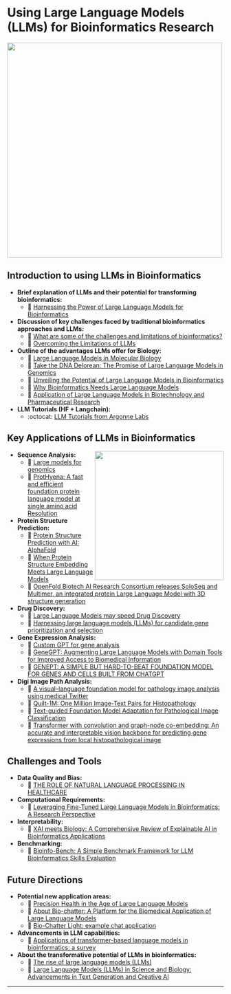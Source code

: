 # Using Large Language Models (LLMs) for Bioinformatics Research

<img src="https://github.com/lynnlangit/TeamTeri/blob/master/Images/llm-research.png" width=500 align=center>

## Introduction to using LLMs in Bioinformatics  

* **Brief explanation of LLMs and their potential for transforming bioinformatics:**
  - 📖 [Harnessing the Power of Large Language Models for Bioinformatics](https://medium.com/@andrew_johnson_4/unveiling-the-potential-of-large-language-models-in-bioinformatics-76710eb0b38a)
* **Discussion of key challenges faced by traditional bioinformatics approaches and LLMs:**
  - 📖 [What are some of the challenges and limitations of bioinformatics?](https://omicstutorials.com/what-are-some-of-the-challenges-and-limitations-of-bioinformatics/)
  - 📖 [Overcoming the Limitations of LLMs](https://towardsdatascience.com/overcoming-the-limitations-of-large-language-models-9d4e92ad9823)
* **Outline of the advantages LLMs offer for Biology:**
  - 📖 [Large Language Models in Molecular Biology](https://towardsdatascience.com/large-language-models-in-molecular-biology-9eb6b65d8a30)
  - 📖 [Take the DNA Delorean: The Promise of Large Language Models in Genomics](https://www.bio-itworld.com/news/2023/01/27/take-the-dna-delorean-the-promise-of-large-language-models-in-genomics)
  - 📖 [Unveiling the Potential of Large Language Models in Bioinformatics](https://medium.com/@andrew_johnson_4/unveiling-the-potential-of-large-language-models-in-bioinformatics-76710eb0b38a)
  - 📖 [Why Bioinformatics Needs Large Language Models](https://www.forbes.com/sites/robtoews/2023/07/16/the-next-frontier-for-large-language-models-is-biology/?sh=7a7084506f05)
  - 📖 [Application of Large Language Models in Biotechnology and Pharmaceutical Research](https://www.marktechpost.com/2023/07/12/application-of-large-language-models-in-biotechnology-and-pharmaceutical-research/)
* **LLM Tutorials (HF + Langchain):**
  - :octocat: [LLM Tutorials from Argonne Labs](https://github.com/langitlynn/llm-workshop)

## Key Applications of LLMs in Bioinformatics

<img src="https://github.com/lynnlangit/TeamTeri/blob/master/Images/llm-bio.png" width=300 align=right>

* **Sequence Analysis:**
  - 📖 [Large models for genomics](https://www.nature.com/articles/s41592-023-02105-5)
  - 📖 [ProtHyena: A fast and efficient foundation protein language model at single amino acid Resolution](https://www.biorxiv.org/content/10.1101/2024.01.18.576206v1)
* **Protein Structure Prediction:**
  - 📖 [Protein Structure Prediction with AI: AlphaFold](https://www.nature.com/articles/s41586-021-03819-2%3C)
  - 📖 [When Protein Structure Embedding Meets Large Language Models](https://pubmed.ncbi.nlm.nih.gov/38254915/)
  - 📖 [OpenFold Biotech AI Research Consortium releases SoloSeq and Multimer, an integrated protein Large Language Model with 3D structure generation](https://www.businesswire.com/news/home/20240219658831/en/OpenFold-Biotech-AI-Research-Consortium-releases-SoloSeq-and-Multimer-an-integrated-protein-Large-Language-Model-with-3D-structure-generation)
* **Drug Discovery:**
  - 📖 [Large Language Models may speed Drug Discovery](https://www.technologyreview.com/2023/08/22/1076802/large-language-models-may-speed-drug-discovery/)
  - 📖 [Harnessing large language models (LLMs) for candidate gene prioritization and selection](https://translational-medicine.biomedcentral.com/articles/10.1186/s12967-023-04576-8)
* **Gene Expression Analysis:**  
  - 💬 [Custom GPT for gene analysis](https://chat.openai.com/g/g-HvvFt9ohw-genegpt)
  - 📖 [GeneGPT: Augmenting Large Language Models with Domain Tools for Improved Access to Biomedical Information](https://www.ncbi.nlm.nih.gov/pmc/articles/PMC10153281/)
  - 📖 [GENEPT: A SIMPLE BUT HARD-TO-BEAT FOUNDATION MODEL FOR GENES AND CELLS BUILT FROM CHATGPT](https://www.biorxiv.org/content/10.1101/2023.10.16.562533v1)
* **Digi Image Path Analysis:**
  - 📖 [A visual–language foundation model for pathology image analysis using medical Twitter](https://www.nature.com/articles/s41591-023-02504-3)
  - 📖 [Quilt-1M: One Million Image-Text Pairs for Histopathology](https://arxiv.org/abs/2306.11207)
  - 📖 [Text-guided Foundation Model Adaptation for Pathological Image Classification](https://arxiv.org/abs/2307.14901)
  - 📖 [Transformer with convolution and graph-node co-embedding: An accurate and interpretable vision backbone for predicting gene expressions from local histopathological image](https://www.sciencedirect.com/science/article/pii/S1361841523003006)
  
## Challenges and Tools
* **Data Quality and Bias:**
  - 📖 [THE ROLE OF NATURAL LANGUAGE PROCESSING IN HEALTHCARE](https://roundtable.datascience.salon/the-role-of-natural-language-processing-in-healthcare)
* **Computational Requirements:**
  - 📖 [Leveraging Fine-Tuned Large Language Models in Bioinformatics: A Research Perspective](https://www.qeios.com/read/WE7UMN.2)
* **Interpretability:**
  - 📖 [XAI meets Biology: A Comprehensive Review of Explainable AI in Bioinformatics Applications](https://arxiv.org/html/2312.06082v1)
* **Benchmarking:**
  - 📖 [Bioinfo-Bench: A Simple Benchmark Framework for LLM Bioinformatics Skills Evaluation](https://www.biorxiv.org/content/10.1101/2023.10.18.563023v1)

## Future Directions
* **Potential new application areas:**
  - 📖 [Precision Health in the Age of Large Language Models](https://dl.acm.org/doi/10.1145/3580305.3599568)
  - 📖 [About Bio-chatter: A Platform for the Biomedical Application of Large Language Models](https://arxiv.org/pdf/2305.06488.pdf)
  - 💬 [Bio-Chatter Light: example chat application](https://light.biochatter.org/)
* **Advancements in LLM capabilities:** 
  - 📖 [Applications of transformer-based language models in bioinformatics: a survey](https://academic.oup.com/bioinformaticsadvances/article/3/1/vbad001/6984737)
* **About the transformative potential of LLMs in bioinformatics:**
  - 📖 [The rise of large language models (LLMs)](https://omicstutorials.com/the-rise-of-large-language-models-llms/)
  - 📖 [Large Language Models (LLMs) in Science and Biology: Advancements in Text Generation and Creative AI](https://omicstutorials.com/large-language-models-llms-in-science-and-biology-advancements-in-text-generation-and-creative-ai/)

-----


